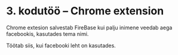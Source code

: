# 3. kodutöö – Chrome extension

Chrome extesion salvestab FireBase kui palju inimene veedab aega facebookis, kasutades tema nimi.

Töötab siis, kui facebooki leht on kasutades.

